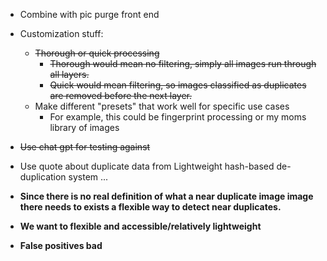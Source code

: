 - Combine with pic purge front end
- Customization stuff:
	- ~~Thorough or quick processing~~
		- ~~Thorough would mean no filtering, simply all images run through all layers.~~
		- ~~Quick would mean filtering, so images classified as duplicates are removed before the next layer.~~
	- Make different "presets" that work well for specific use cases
		- For example, this could be fingerprint processing or my moms library of images
- ~~Use chat gpt for testing against~~
- Use quote about duplicate data from Lightweight hash-based de-duplication system ...


- **Since there is no real definition of what a near duplicate image image there needs to exists a flexible way to detect near duplicates.**
- **We want to flexible and accessible/relatively lightweight**
- **False positives bad**
